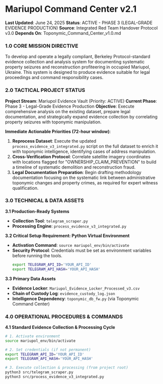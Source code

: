 # Mariupol Command Center v2.1

**Last Updated**: June 24, 2025
**Status**: ACTIVE - PHASE 3 (LEGAL-GRADE EVIDENCE PRODUCTION)
**Source**: Integrated Red Team Handover Protocol v3.0
**Depends On**: Toponymic_Command_Center_v1.0.md

### 1.0 CORE MISSION DIRECTIVE

To develop and operate a legally compliant, Berkeley Protocol-standard evidence collection and analysis system for documenting systematic property seizures and reconstruction profiteering in occupied Mariupol, Ukraine. This system is designed to produce evidence suitable for legal proceedings and command responsibility cases.

### 2.0 TACTICAL PROJECT STATUS

**Project Stream**: Mariupol Evidence Vault (Priority: ACTIVE)
**Current Phase**: Phase 3 - Legal-Grade Evidence Production
**Objective**: Execute comprehensive analysis on the existing dataset, prepare legal documentation, and strategically expand evidence collection by correlating property seizures with toponymic manipulation.

**Immediate Actionable Priorities (72-hour window)**:
1.  **Reprocess Dataset**: Execute the updated `process_evidence_v3_integrated.py` script on the full dataset to enrich it with toponymic intelligence, identifying cases of address manipulation.
2.  **Cross-Verification Protocol**: Correlate satellite imagery coordinates with locations flagged for "OWNERSHIP_CLAIM_PREVENTION" to build a timeline of systematic demolition and reconstruction fraud.
3.  **Legal Documentation Preparation**: Begin drafting methodology documentation focusing on the systematic link between administrative toponymic changes and property crimes, as required for expert witness qualification.

### 3.0 TECHNICAL & DATA ASSETS

**3.1 Production-Ready Systems**
* **Collection Tool**: `telegram_scraper.py`
* **Processing Engine**: `process_evidence_v3_integrated.py`

**3.2 Critical Setup Requirement: Python Virtual Environment**
* **Activation Command**: `source mariupol_env/bin/activate`
* **Security Protocol**: Credentials must be set as environment variables before running the tools.
    ```bash
    export TELEGRAM_API_ID='YOUR_API_ID'
    export TELEGRAM_API_HASH='YOUR_API_HASH'
    ```

**3.3 Primary Data Assets**
* **Evidence Locker**: `Mariupol_Evidence_Locker_Processed_v3.csv`
* **Chain of Custody Log**: `evidence_custody_log.json`
* **Intelligence Dependency**: `toponymic_db_fw.py` (via Toponymic Command Center)

### 4.0 OPERATIONAL PROCEDURES & COMMANDS

**4.1 Standard Evidence Collection & Processing Cycle**
```bash
# 1. Activate environment
source mariupol_env/bin/activate

# 2. Set credentials (if not permanent)
export TELEGRAM_API_ID='YOUR_API_ID'
export TELEGRAM_API_HASH='YOUR_API_HASH'

# 3. Execute collection & processing (from project root)
python3 src/telegram_scraper.py
python3 src/process_evidence_v3_integrated.py
